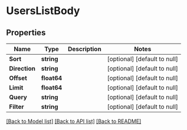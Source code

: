 # UsersListBody

## Properties
Name | Type | Description | Notes
------------ | ------------- | ------------- | -------------
**Sort** | **string** |  | [optional] [default to null]
**Direction** | **string** |  | [optional] [default to null]
**Offset** | **float64** |  | [optional] [default to null]
**Limit** | **float64** |  | [optional] [default to null]
**Query** | **string** |  | [optional] [default to null]
**Filter** | **string** |  | [optional] [default to null]

[[Back to Model list]](../README.md#documentation-for-models) [[Back to API list]](../README.md#documentation-for-api-endpoints) [[Back to README]](../README.md)

